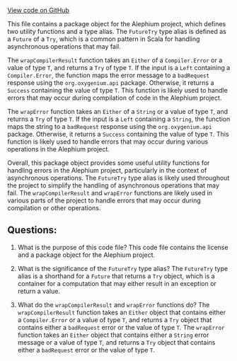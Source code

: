 [View code on GitHub](https://github.com/oxygenium/oxygenium/app/src/main/scala/org/oxygenium/app/package.scala)

This file contains a package object for the Alephium project, which defines two utility functions and a type alias. The `FutureTry` type alias is defined as a `Future` of a `Try`, which is a common pattern in Scala for handling asynchronous operations that may fail. 

The `wrapCompilerResult` function takes an `Either` of a `Compiler.Error` or a value of type `T`, and returns a `Try` of type `T`. If the input is a `Left` containing a `Compiler.Error`, the function maps the error message to a `badRequest` response using the `org.oxygenium.api` package. Otherwise, it returns a `Success` containing the value of type `T`. This function is likely used to handle errors that may occur during compilation of code in the Alephium project.

The `wrapError` function takes an `Either` of a `String` or a value of type `T`, and returns a `Try` of type `T`. If the input is a `Left` containing a `String`, the function maps the string to a `badRequest` response using the `org.oxygenium.api` package. Otherwise, it returns a `Success` containing the value of type `T`. This function is likely used to handle errors that may occur during various operations in the Alephium project.

Overall, this package object provides some useful utility functions for handling errors in the Alephium project, particularly in the context of asynchronous operations. The `FutureTry` type alias is likely used throughout the project to simplify the handling of asynchronous operations that may fail. The `wrapCompilerResult` and `wrapError` functions are likely used in various parts of the project to handle errors that may occur during compilation or other operations.
## Questions: 
 1. What is the purpose of this code file?
   This code file contains the license and a package object for the Alephium project.

2. What is the significance of the `FutureTry` type alias?
   The `FutureTry` type alias is a shorthand for a `Future` that returns a `Try` object, which is a container for a computation that may either result in an exception or return a value.

3. What do the `wrapCompilerResult` and `wrapError` functions do?
   The `wrapCompilerResult` function takes an `Either` object that contains either a `Compiler.Error` or a value of type `T`, and returns a `Try` object that contains either a `badRequest` error or the value of type `T`. The `wrapError` function takes an `Either` object that contains either a `String` error message or a value of type `T`, and returns a `Try` object that contains either a `badRequest` error or the value of type `T`.